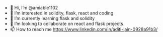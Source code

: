 - 👋 Hi, I’m @amiable1102
- 👀 I’m interested in solidity, flask, react and coding
- 🌱 I’m currently learning flask and solidity 
- 💞️ I’m looking to collaborate on react and flask projects
- 📫 How to reach me https://www.linkedin.com/in/aditi-jain-0928a91b3/


